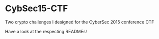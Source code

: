 # CybSec15-CTF
Two crypto challenges I designed for the CyberSec 2015 conference CTF

Have a look at the respecting READMEs!
